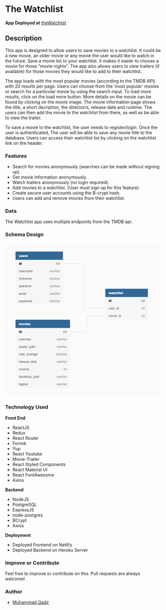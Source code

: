 # The Watchlist

**App Deployed at**
[theWatchlist]()

## Description

This app is designed to allow users to save movies to a watchlist. It could be a new movie, an older movie or any movie the user would like to watch in the future. Save a movie list to your watchlist. It makes it easier to choose a movie for those “movie nights”. The app also allows users to view trailers (if available) for those movies they would like to add to their watchlist.

The app loads with the most popular movies (according to the TMDB API) with 20 results per page. Users can choose from the 'most popular' movies or search for a particular movie by using the search input. To load more results, click on the load more button. More details on the movie can be found by clicking on the movie image. The movie information page shows the title, a short decription, the director/s, release date and runtime. The users can then add the movie to the watchlist from there, as well as be able to view the trailer.

To save a movie to the watchlist, the user needs to register/login. Once the user is authenticated, The user will be able to save any movie title to the database. Users can access their watchlist list by clicking on the watchlist link on the header.

### Features

- Search for movies anonymously (searches can be made without signing up).
- Get movie information anonymously.
- Watch trailers anonymously (no login required).
- Add movies to a watchlist. (User must sign up for this feature).
- Create secure user accounts using the B-crypt hash.
- Users can add and remove movies from their watchlist.

### Data

The Watchlist app uses multiple endpoints from the TMDB api.

### Schema Design

![Schema Design](/WatchlistSchema.png)

### Technology Used

**Front End**

- ReactJS
- Redux
- React Router
- Formik
- Yup
- React Youtube
- Movie-Trailer
- React Styled Components
- React Material UI
- React FontAwesome
- Axios

**Backend**

- NodeJS
- PostgreSQL
- ExpressJS
- node-postgres
- BCrypt
- Axios

**Deployment**

- Deployed Frontend on Netlify
- Deployed Backend on Heroku Server

### Improve or Contribute

Feel free to improve or contribute on this. Pull requests are always welcome!

### Author

- [Muhammad Qadir](https://github.com/mahdimq)
